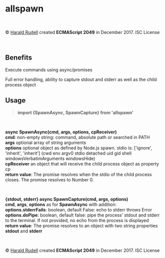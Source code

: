 <h1>allspawn</h1>
<p>&emsp;</p>
<p>© <a href=http://haraldrudell.com>Harald Rudell</a> created <strong>ECMAScript 2049</strong> in December 2017. ISC License</p>
<p>&emsp;</p>

<h2>Benefits</h2>
<p>Execute commands using async/promises</p>
<p>Full error handling, ability to capture stdout and stderr as well as the child process object</p>

<h2>Usage</h2>
<blockquote><strong>import {SpawnAsync, SpawnCapture} from 'allspawn'</strong></blockquote>
<p>&emsp;</p>
<p><strong>async SpawnAsync(cmd, args, options, cpReceiver)</strong><br />
<strong>cmd</strong>: non-empty string: command, absolute path or searched in PATH<br />
<strong>args</strong> optional array of string arguments<br />
<strong>options</strong> optional object as defined by Node.js spawn. stdio is: ['ignore', 'inherit', 'inherit'] (cwd env argv0 stdio detached uid gid shell windowsVerbatimArguments windowsHide)<br />
<strong>cpReceiver</strong> an object that will receive the child process object as property cp<br />
<strong>return value</strong>: The promise resolves when the stdio of the child process closes. The promise resolves to Number 0.</p>
<p>&emsp;</p>

<p><strong>{stdout, stderr} async SpawnCapture(cmd, args, options)</strong><br />
<strong>cmd</strong>, <strong>args</strong>, <strong>options</strong> as for <strong>SpawnAsync</strong> with addition:<br />
<strong>options.stderrFails</strong>: boolean, default False: echo to stderr throws Error<br />
<strong>options.doPipe</strong>: boolean, default false: pipe the process’ stdout and stderr to the terminal. If not provided, no echo from the process is displayed<br />
<strong>return value</strong>: The promise resolves to an object with two string properties <strong>stdout</strong> and <strong>stderr</strong></p>
<p>&emsp;</p>

<p>© <a href=http://haraldrudell.com>Harald Rudell</a> created <strong>ECMAScript 2049</strong> in December 2017. ISC License</p>
